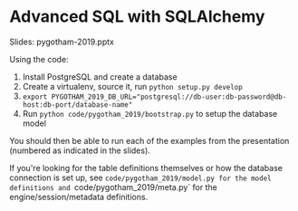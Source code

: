 Advanced SQL with SQLAlchemy
============================

Slides: pygotham-2019.pptx

Using the code:

1) Install PostgreSQL and create a database
2) Create a virtualenv, source it, run `python setup.py develop`
3) `export PYGOTHAM_2019_DB_URL="postgresql://db-user:db-password@db-host:db-port/database-name"`
4) Run `python code/pygotham_2019/bootstrap.py` to setup the database model

You should then be able to run each of the examples from the presentation
(numbered as indicated in the slides).

If you're looking for the table definitions themselves or how the database
connection is set up, see `code/pygotham_2019/model.py for the model
definitions and `code/pygotham_2019/meta.py` for the engine/session/metadata
definitions.
